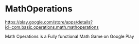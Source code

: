 # MathOperations

https://play.google.com/store/apps/details?id=com.basic.operations.math.mathoperations

Math Operations is a Fully functional Math Game on Google Play 
